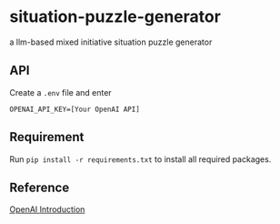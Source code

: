 # situation-puzzle-generator
a llm-based mixed initiative situation puzzle generator 

## API
Create a ```.env``` file and enter

```OPENAI_API_KEY=[Your OpenAI API]```

## Requirement
Run ```pip install -r requirements.txt``` to install all required packages.

## Reference
[OpenAI Introduction](https://platform.openai.com/docs/api-reference/introduction)
